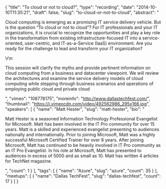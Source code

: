 {
  "title": "To cloud or not to cloud?",
  "type": "recording",
  "date": "2014-10-10T11:35:21",
  "draft": false,
  "slug": "to-cloud-or-not-to-cloud",
  "abstract": "<p>Cloud computing is emerging as a promising IT service delivery vehicle. But is the question “To cloud or not to cloud”? For IT professionals and your IT organizations, it is crucial to recognize the opportunities and play a key role in the transformation from existing infrastructure-focused IT into a service-oriented, user-centric, and IT-as-a-Service (IaaS) environment. Are you ready for the challenge to lead and transform your IT organization?</p>\r\n<p>This session will clarify the myths and provide pertinent information on cloud computing from a business and datacenter viewpoint. We will review the architectures and examine the service delivery models of cloud computing while stepping through business scenarios and operations of employing public cloud and private cloud</p>",
  "vimeo": "108778175",
  "moreinfo": "http://www.dallastechfest.com/",
  "thumbnail": "https://i.vimeocdn.com/video/492562986_295x166.jpg",
  "speakers": [
    {
      "name": "Matt Hester",
      "slug": "matt-hester",
      "bio": "<p>Matt Hester is a seasoned Information Technology Professional Evangelist for Microsoft. Matt has been involved in the IT Pro community for over 15 years. Matt is a skilled and experienced evangelist presenting to audiences nationally and internationally. Prior to joining Microsoft, Matt was a highly successful Microsoft Certified Trainer for over 8 years. After joining Microsoft, Matt has continued to be heavily involved in IT Pro community as an IT Pro Evangelist. In his role at Microsoft, Matt has presented to audiences in excess of 5000 and as small as 10. Matt has written 4 articles for TechNet magazine.</p>",
      "count": 1
    }
  ],
  "tags": [
    {
      "name": "Azure",
      "slug": "azure",
      "count": 35
    }
  ],
  "meetups": [
    {
      "name": "Dallas TechFest",
      "slug": "dallas-techfest",
      "count": 17
    }
  ]
}